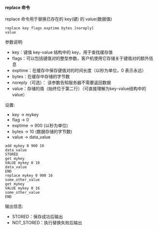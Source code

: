 #### replace 命令
replace 命令用于替换已存在的 key(键) 的 value(数据值)
```memcached
replace key flags exptime bytes [noreply]
value
```

参数说明:
- key：键值 key-value 结构中的 key，用于查找缓存值
- flags：可以包括键值对的整型参数，客户机使用它存储关于键值对的额外信息
- exptime：在缓存中保存键值对的时间长度（以秒为单位，0 表示永远）
- bytes：在缓存中存储的字节数
- noreply（可选）： 该参数告知服务器不需要返回数据
- value：存储的值（始终位于第二行）（可直接理解为key-value结构中的value）

设置:
- key → mykey
- flag → 0
- exptime → 900 (以秒为单位)
- bytes → 10 (数据存储的字节数)
- value → data_value

```memcached
add mykey 0 900 10
data_value
STORED
get mykey
VALUE mykey 0 10
data_value
END
replace mykey 0 900 16
some_other_value
get mykey
VALUE mykey 0 16
some_other_value
END
```

输出信息:
- STORED：保存成功后输出
- NOT_STORED：执行替换失败后输出
